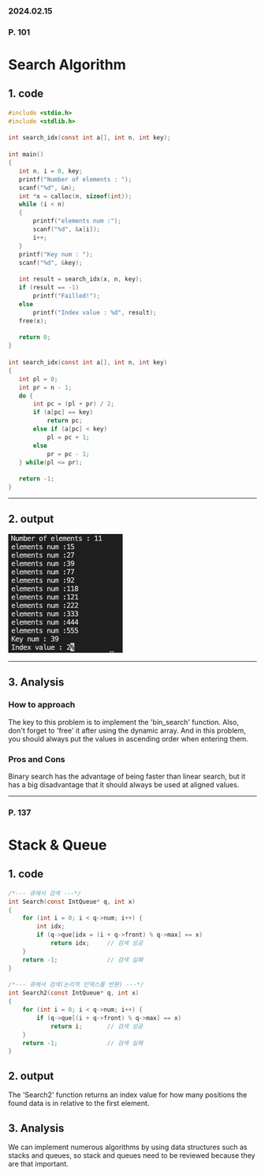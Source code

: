 ### 2024.02.15

### P. 101

# **Search Algorithm**

## 1. code
 ```c
#include <stdio.h>
#include <stdlib.h>

int search_idx(const int a[], int n, int key);

int main()
{
    int n, i = 0, key;
    printf("Number of elements : ");
    scanf("%d", &n);
    int *x = calloc(n, sizeof(int)); 
    while (i < n)
    {
        printf("elements num :");
        scanf("%d", &x[i]);
        i++;
    }
    printf("Key num : ");
    scanf("%d", &key);
    
    int result = search_idx(x, n, key);
    if (result == -1)
        printf("Failled!");
    else    
        printf("Index value : %d", result);
    free(x);

    return 0;
}

int search_idx(const int a[], int n, int key)
{
    int pl = 0;
    int pr = n - 1;
    do {
        int pc = (pl + pr) / 2;
        if (a[pc] == key)
            return pc;
        else if (a[pc] < key)
            pl = pc + 1;
        else
            pr = pc - 1;
    } while(pl <= pr);

    return -1;
}

 ```
***

## 2. output
![bin_search](https://github.com/roychoi1012/ICPC/blob/main/picture/bin_search.png?raw=true)
***

## 3. Analysis

### How to approach
The key to this problem is to implement the 'bin_search' function. Also, don't forget to 'free' it after using the dynamic array. And in this problem, you should always put the values in ascending order when entering them.

### Pros and Cons
Binary search has the advantage of being faster than linear search, but it has a big disadvantage that it should always be used at aligned values.

---

### P. 137

# **Stack & Queue**

## 1. code
```c
/*--- 큐에서 검색 ---*/
int Search(const IntQueue* q, int x)
{
    for (int i = 0; i < q->num; i++) {
        int idx;
        if (q->que[idx = (i + q->front) % q->max] == x)
            return idx;     // 검색 성공
    }
    return -1;              // 검색 실패
}

/*--- 큐에서 검색(논리적 인덱스를 반환) ---*/
int Search2(const IntQueue* q, int x)
{
    for (int i = 0; i < q->num; i++) {
        if (q->que[(i + q->front) % q->max] == x)
            return i;       // 검색 성공
    }
    return -1;              // 검색 실패
}
```

## 2. output
The 'Search2' function returns an index value for how many positions the found data is in relative to the first element.

## 3. Analysis
We can implement numerous algorithms by using data structures such as stacks and queues, so stack and queues need to be reviewed because they are that important.
